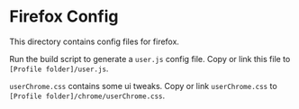 # Firefox Config

This directory contains config files for firefox.

Run the build script to generate a `user.js` config file.
Copy or link this file to `[Profile folder]/user.js`.

`userChrome.css` contains some ui tweaks.
Copy or link `userChrome.css` to `[Profile folder]/chrome/userChrome.css`.
